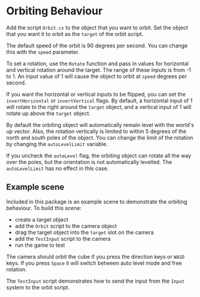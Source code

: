# Orbiting Behaviour

Add the script `Orbit.cs` to the object that you want to orbit. Set the object that you want it to orbit as the `target` of the orbit script.

The default speed of the orbit is 90 degrees per second. You can change this with the `speed` parameter.

To set a rotation, use the `Rotate` function and pass in values for horizontal and vertical rotation around the target. The range of these inputs is from -1 to 1. An input value of 1 will cause the object to orbit at `speed` degrees per second.

If you want the horizontal or vertical inputs to be flipped, you can set the `invertHorizontal` or `invertVertical` flags. By default, a horizontal input of 1 will rotate to the right around the `target` object, and a vertical input of 1 will rotate up above the `target` object.

By default the orbiting object will automatically remain level with the world's up vector. Also, the rotation vertically is limited to within 5 degrees of the north and south poles of the object. You can change the limit of the rotation by changing the `autoLevelLimit` variable.

If you uncheck the `autoLevel` flag, the orbiting object can rotate all the way over the poles, but the orientation is not automatically levelled. The `autoLevelLimit` has no effect in this case.

## Example scene

Included in this package is an example scene to demonstrate the orbiting behaviour. To build this scene:

- create a target object
- add the `Orbit` script to the camera object
- drag the target object into the `target` slot on the camera
- add the `TestInput` script to the camera
- run the game to test

The camera should orbit the cube if you press the direction keys or `WASD` keys. If you press `Space` it will switch between auto level mode and free rotation.

The `TestInput` script demonstrates how to send the input from the `Input` system to the orbit script.
